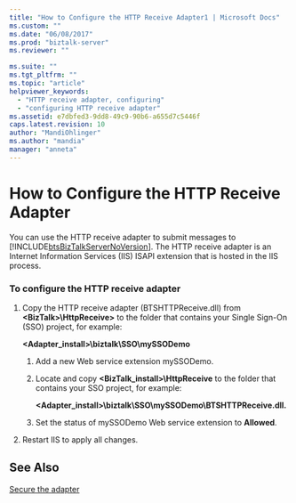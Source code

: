 ```yaml
---
title: "How to Configure the HTTP Receive Adapter1 | Microsoft Docs"
ms.custom: ""
ms.date: "06/08/2017"
ms.prod: "biztalk-server"
ms.reviewer: ""

ms.suite: ""
ms.tgt_pltfrm: ""
ms.topic: "article"
helpviewer_keywords: 
  - "HTTP receive adapter, configuring"
  - "configuring HTTP receive adapter"
ms.assetid: e7dbfed3-9dd8-49c9-90b6-a655d7c5446f
caps.latest.revision: 10
author: "MandiOhlinger"
ms.author: "mandia"
manager: "anneta"
---
```

# How to Configure the HTTP Receive Adapter
You can use the HTTP receive adapter to submit messages to [!INCLUDE[btsBizTalkServerNoVersion](../includes/btsbiztalkservernoversion-md.md)]. The HTTP receive adapter is an Internet Information Services (IIS) ISAPI extension that is hosted in the IIS process.  
  
### To configure the HTTP receive adapter  
  
1.  Copy the HTTP receive adapter (BTSHTTPReceive.dll) from **\<BizTalk>\HttpReceive>** to the folder that contains your Single Sign-On (SSO) project, for example:  
  
     **<Adapter_install>\biztalk\SSO\mySSODemo**  
  
    1.  Add a new Web service extension mySSODemo.  
  
    2.  Locate and copy **<BizTalk_install>\HttpReceive** to the folder that contains your SSO project, for example:  
  
         **<Adapter_install>\biztalk\SSO\mySSODemo\BTSHTTPReceive.dll.**  
  
    3.  Set the status of mySSODemo Web service extension to **Allowed**.  
  
2.  Restart IIS to apply all changes.  
  
## See Also  
 [Secure the adapter](../core/security-in-biztalk-adapter-for-peoplesoft-enterprise.md)